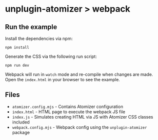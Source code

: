 # unplugin-atomizer > webpack

## Run the example

Install the dependencies via npm:

```shell
npm install
```

Generate the CSS via the following run script:

```shell
npm run dev
```

Webpack will run in `watch` mode and re-compile when changes are made. Open the `index.html` in your browser to see the example.

## Files

-   `atomizer.config.mjs` - Contains Atomizer configuration
-   `index.html` - HTML page to execute the webpack JS file
-   `index.js` - Simulates creating HTML via JS with Atomizer CSS classes included
-   `webpack.config.mjs` - Webpack config using the `unplugin-atomizer` package
